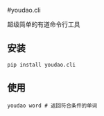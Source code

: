 #youdao.cli

超级简单的有道命令行工具

## 安装

```
pip install youdao.cli
```

## 使用

```
youdao word # 返回符合条件的单词
```
